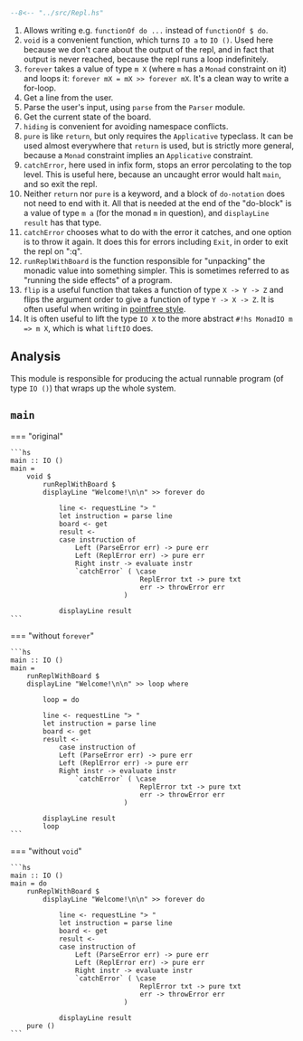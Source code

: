 
```hs title="Repl.hs" linenums="1"
--8<-- "../src/Repl.hs"
```

1. Allows writing e.g. `functionOf do ...` instead of `functionOf $ do`.
2. `void` is a convenient function, which turns `IO a` to `IO ()`. Used here because we don't care about the output of the repl, and in fact that output is never reached, because the repl runs a loop indefinitely.
3. `forever` takes a value of type `m X` (where `m` has a `Monad` constraint on it) and loops it: `forever mX = mX >> forever mX`. It's a clean way to write a for-loop.
4. Get a line from the user.
5. Parse the user's input, using `parse` from the `Parser` module.
6. Get the current state of the board.
7. `hiding` is convenient for avoiding namespace conflicts.
8. `pure` is like `return`, but only requires the `Applicative` typeclass. It can be used almost everywhere that `return` is used, but is strictly more general, because a `Monad` constraint implies an `Applicative` constraint.
9. `catchError`, here used in infix form, stops an error percolating to the top level. This is useful here, because an uncaught error would halt `main`, and so exit the repl.
10. Neither `return` nor `pure` is a keyword, and a block of `do-notation` does not need to end with it. All that is needed at the end of the "do-block" is a value of type `m a` (for the monad `m` in question), and `displayLine result` has that type.
11. `catchError` chooses what to do with the error it catches, and one option is to throw it again. It does this for errors including `Exit`, in order to exit the repl on ":q".
12. `runReplWithBoard` is the function responsible for "unpacking" the monadic value into something simpler. This is sometimes referred to as "running the side effects" of a program.
13. `flip` is a useful function that takes a function of type `X -> Y -> Z` and flips the argument order to give a function of type `Y -> X -> Z`. It is often useful when writing in [pointfree style](/thinkingfunctionally/hof/#pointfree-code).
14. It is often useful to lift the type `IO X` to the more abstract `#!hs MonadIO m => m X`, which is what `liftIO` does.

## Analysis

This module is responsible for producing the actual runnable program (of type `IO ()`) that wraps up the whole system.

## `main`

=== "original"

    ```hs
    main :: IO ()
    main =
        void $ 
            runReplWithBoard $
            displayLine "Welcome!\n\n" >> forever do

                line <- requestLine "> "
                let instruction = parse line
                board <- get
                result <-
                case instruction of
                    Left (ParseError err) -> pure err
                    Left (ReplError err) -> pure err
                    Right instr -> evaluate instr
                    `catchError` ( \case
                                    ReplError txt -> pure txt
                                    err -> throwError err 
                                )

                displayLine result 
    ```

=== "without `forever`"

    ```hs
    main :: IO ()
    main =
        runReplWithBoard $
        displayLine "Welcome!\n\n" >> loop where 
            
            loop = do

            line <- requestLine "> "
            let instruction = parse line
            board <- get
            result <-
                case instruction of
                Left (ParseError err) -> pure err
                Left (ReplError err) -> pure err
                Right instr -> evaluate instr
                    `catchError` ( \case
                                    ReplError txt -> pure txt
                                    err -> throwError err 
                                )

            displayLine result 
            loop
    ```

=== "without `void`"

    ```hs
    main :: IO ()
    main = do
        runReplWithBoard $
            displayLine "Welcome!\n\n" >> forever do

                line <- requestLine "> "
                let instruction = parse line
                board <- get
                result <-
                case instruction of
                    Left (ParseError err) -> pure err
                    Left (ReplError err) -> pure err
                    Right instr -> evaluate instr
                    `catchError` ( \case
                                    ReplError txt -> pure txt
                                    err -> throwError err 
                                )

                displayLine result 
        pure ()
    ```